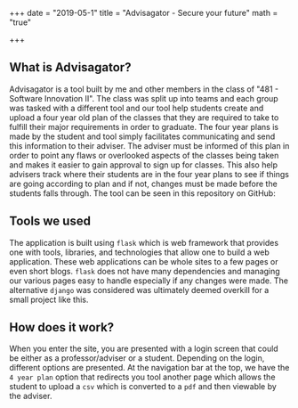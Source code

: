 +++
date = "2019-05-1"
title = "Advisagator - Secure your future"
math = "true"

+++

## What is Advisagator?

Advisagator is a tool built by me and other members in the class of "481 - Software Innovation II". The class was split up into teams and each group was tasked with a different tool and our tool help students create and upload a four year old plan of the classes that they are required to take to fulfill their major requirements in order to graduate. The four year plans is made by the student and tool simply facilitates communicating and send this information to their adviser. The adviser must be informed of this plan in order to point any flaws or overlooked aspects of the classes being taken and makes it easier to gain approval to sign up for classes. This also help advisers track where their students are in the four year plans to see if things are going according to plan and if not, changes must be made before the students falls through. The tool can be seen in this repository on GitHub:

## Tools we used

The application is built using `flask` which is web framework that provides one with tools, libraries, and technologies that allow one to build a web application. These web applications can be whole sites to a few pages or even short blogs. `flask` does not have many dependencies and managing our various pages easy to handle especially if any changes were made. The alternative `django` was considered was ultimately deemed overkill for a small project like this.

## How does it work?

When you enter the site, you are presented with a login screen that could be either as a professor/adviser or a student. Depending on the login, different options are presented. At the navigation bar at the top, we have the `4 year plan` option that redirects you tool another page which allows the student to upload a `csv` which is converted to a `pdf` and then viewable by the adviser.
